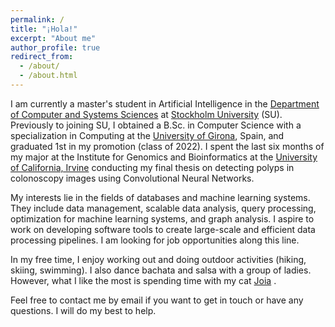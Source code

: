 ```yaml
---
permalink: /
title: "¡Hola!"
excerpt: "About me"
author_profile: true
redirect_from: 
  - /about/
  - /about.html
---
```


 I am currently a master's student in Artificial Intelligence in the [Department of Computer and Systems Sciences](https://www.su.se/department-of-computer-and-systems-sciences/) at [Stockholm University](https://www.su.se/cmlink/stockholm-university) (SU). Previously to joining SU, I obtained a B.Sc. in Computer Science with a specialization in Computing at the [University of Girona](https://www.udg.edu/en/), Spain, and graduated 1st in my promotion (class of 2022). I spent the last six months of my major at the Institute for Genomics and Bioinformatics at the [University of California, Irvine](https://uci.edu/) conducting my final thesis on detecting polyps in colonoscopy images using Convolutional Neural Networks. 

My interests lie in the fields of databases and machine learning systems. They include data management, scalable data analysis, query processing, optimization for machine learning systems, and graph analysis. I aspire to work on developing software tools to create large-scale and efficient data processing pipelines. I am looking for job opportunities along this line.


In my free time, I enjoy working out and doing outdoor activities (hiking, skiing, swimming). I also dance bachata and salsa with a group of ladies. However, what I like the most is spending time with my cat [Joia](https://lauragalera.github.io/_pages_/joia) .  

Feel free to contact me by email if you want to get in touch or have any questions. I will do my best to help.
